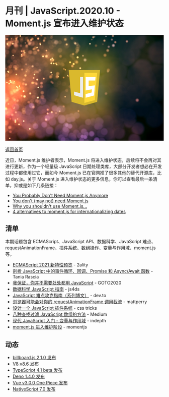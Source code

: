 # 月刊 | JavaScript.2020.10 - Moment.js 宣布进入维护状态

![Teaser](./img/10.png "Teaser")

[返回首页](https://github.com/hijiangtao/javascript-articles-monthly)

近日，Moment.js 维护者表示，Moment.js 将进入维护状态，后续将不会再对其进行更新，作为一个轻量级 JavaScript 日期处理类库，大部分开发者想必在开发过程中都使用过它，而如今 Moment.js 已在官网推了很多其他的替代开源库，比如 day.js。关于 Moment.js 进入维护状态的更多信息，你可以查看最后一条清单，抑或是如下几条链接：

* [You Probably Don't Need Moment.js Anymore](https://dockyard.com/blog/2020/02/14/you-probably-don-t-need-moment-js-anymore)
* [You don't (may not) need Moment.js](https://github.com/you-dont-need/You-Dont-Need-Momentjs/blob/master/README.md)
* [Why you shouldn't use Moment.js...](https://inventi.studio/en/blog/why-you-shouldnt-use-moment-js)
* [4 alternatives to moment.js for internationalizing dates](https://blog.logrocket.com/4-alternatives-to-moment-js-for-internationalizing-dates/)

## 清单

本期话题包含 ECMAScript、JavaScript API、数据科学、JavaScript 难点、requestAnimationFrame、插件系统、数组操作、变量与作用域、moment.js 等。

* [ECMAScript 2021 新特性预览](https://2ality.com/2020/09/ecmascript-2021.html) - 2ality
* [剖析 JavaScript 中的事件循环、回调、Promise 和 Async/Await 函数](https://www.taniarascia.com/asynchronous-javascript-event-loop-callbacks-promises-async-await/) - Tania Rascia
* [我保证，你并不需要处处都用 JavaScript](https://www.youtube.com/watch?v=e1L2WgXu2JY&ab_channel=GOTOConferences) - GOTO2020
* [数据科学 JavaScript 指南](https://js4ds.org/) - js4ds
* [JavaScript 难点攻克指南（系列博文）](https://dev.to/ryanameri/mastering-hard-parts-of-javascript-callbacks-i-3aj0) - dev.to
* [浏览器可能会对你的 requestAnimationFrame 调用截流](https://mattperry.is/writing-code/browsers-may-throttle-requestanimationframe-to-30fps) - mattperry
* [设计一个 JavaScript 插件系统](https://css-tricks.com/designing-a-javascript-plugin-system/) - css tricks
* [八种查找过滤 JavaScript 数组的方法](https://blog.bitsrc.io/8-methods-to-search-javascript-arrays-fadbce8bea51) - Medium
* [现代 JavaScript 入门 - 变量与作用域](https://indepth.dev/getting-started-with-modern-javascript-variables-and-scope/) - indepth
* [moment.js 进入维护阶段](https://momentjs.com/docs/#/-project-status/) - momentjs

## 动态

* [billboard.js 2.1.0 发布](https://medium.com/@alberto.park/billboard-js-2-1-0-release-another-big-step-for-performance-improvement-more-9f0b9357d9d5)
* [V8 v8.6 发布](https://v8.dev/blog/v8-release-86)
* [TypeScript 4.1 beta 发布](https://devblogs.microsoft.com/typescript/announcing-typescript-4-1-beta/)
* [Deno 1.4.0 发布](https://deno.land/posts/v1.4)
* [Vue v3.0.0 One Piece 发布](https://github.com/vuejs/vue-next/releases/tag/v3.0.0)
* [NativeScript 7.0 发布](https://nativescript.org/blog/nativescript-7-announcement/)
